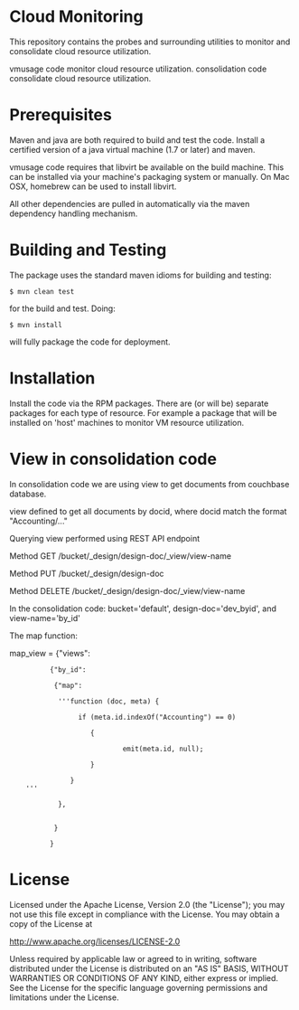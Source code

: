 
Cloud Monitoring
================

This repository contains the probes and surrounding utilities to
monitor and consolidate cloud resource utilization. 

vmusage code monitor cloud resource utilization.
consolidation code consolidate cloud resource utilization.

Prerequisites
=============

Maven and java are both required to build and test the code.  Install
a certified version of a java virtual machine (1.7 or later) and
maven. 

vmusage code requires that libvirt be available on the build machine.
This can be installed via your machine's packaging system or
manually.  On Mac OSX, homebrew can be used to install libvirt.

All other dependencies are pulled in automatically via the maven
dependency handling mechanism.


Building and Testing
====================

The package uses the standard maven idioms for building and testing:

```
$ mvn clean test
```

for the build and test.  Doing:

```
$ mvn install
```

will fully package the code for deployment.


Installation
============

Install the code via the RPM packages.  There are (or will be)
separate packages for each type of resource.  For example a package
that will be installed on 'host' machines to monitor VM resource
utilization. 


View in consolidation code
==========================
In consolidation code we are using view to get documents from couchbase database.

view defined to get all documents by docid, where docid match the format "Accounting/..."

Querying view performed using REST API endpoint

Method  GET /bucket/_design/design-doc/_view/view-name

Method  PUT /bucket/_design/design-doc

Method  DELETE /bucket/_design/design-doc/_view/view-name

In the consolidation code: bucket='default', design-doc='dev_byid', and view-name='by_id'

The map function:


map_view = {"views":

              {"by_id":

               {"map":

                '''function (doc, meta) {

                     if (meta.id.indexOf("Accounting") == 0)

                        {

                                emit(meta.id, null);

                        }

                   }
		'''

                },


               }

              }



License
=======

Licensed under the Apache License, Version 2.0 (the "License"); you
may not use this file except in compliance with the License.  You may
obtain a copy of the License at

http://www.apache.org/licenses/LICENSE-2.0

Unless required by applicable law or agreed to in writing, software
distributed under the License is distributed on an "AS IS" BASIS,
WITHOUT WARRANTIES OR CONDITIONS OF ANY KIND, either express or
implied.  See the License for the specific language governing
permissions and limitations under the License.

